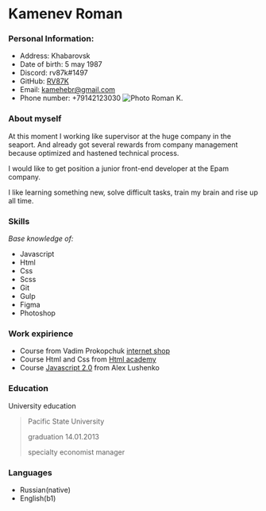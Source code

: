 # Kamenev Roman

### Personal Information:
 * Address: Khabarovsk
 * Date of birth: 5 may 1987
 * Discord: rv87k#1497
 * GitHub: [RV87K](https://github.com/RV87K)
 * Email: [kamehebr@gmail.com](https://kamehebr@gmail.com)
 * Phone number: +79142123030
  ![Photo Roman K.](C:/Users/pvyzb/Desktop/rs_scholl/rsschool-cv/img/Roman_02.jpg)




### About myself  
 At this moment I working like supervisor at the huge company in the seaport. And already got several rewards from company management because optimized and hastened technical process.

I would like to get position a junior front-end developer at the Epam company. 

I like learning something new, solve difficult tasks, train my brain and rise up all time.  


### Skills
*Base knowledge of:*
  * Javascript
  * Html
  * Css
  * Scss
  * Git
  * Gulp
  * Figma
  * Photoshop


### Work expirience
* Course from Vadim Prokopchuk [internet shop](https://github.com/RV87K/gydrobikes.git)
* Course Html and Css from [Html academy](https://htmlacademy.ru/intensive/htmlcss) 
* Course [Javascript 2.0](https://itgid.info/ru/course/js20) from Alex Lushenko


### Education
University education
> Pacific State University 
>
> graduation 14.01.2013
>
> specialty economist manager


### Languages
* Russian(native)
* English(b1)
